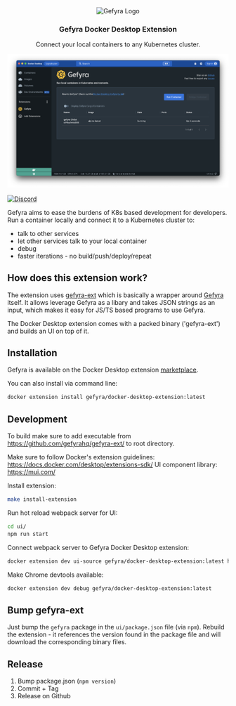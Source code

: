 <div align="center">
    <img src="https://github.com/gefyrahq/gefyra/raw/main/docs/static/img/logo.png" alt="Gefyra Logo"/>
    <h3 align="center">Gefyra Docker Desktop Extension</h3>
    <p align="center">
        Connect your local containers to any Kubernetes cluster.
    </p>
    <img src="https://github.com/gefyrahq/gefyra-docker-desktop-extension/raw/main/assets/screenshot.png" alt="Screenshot Gefyra Docker Desktop Extension"/>
</div>

[![Discord](https://img.shields.io/badge/Discord-%235865F2.svg?style=for-the-badge&logo=discord&logoColor=white)](https://discord.gg/zFQBT8bnYX)

Gefyra aims to ease the burdens of K8s based development for developers.
Run a container locally and connect it to a Kubernetes cluster to:

 - talk to other services
 - let other services talk to your local container
 - debug
 - faster iterations - no build/push/deploy/repeat

 ## How does this extension work?

The extension uses [gefyra-ext](https://github.com/gefyrahq/gefyra-ext) which is basically a wrapper around [Gefyra](https://github.com/gefyrahq/gefyra)
itself. It allows leverage Gefyra as a libary and takes JSON strings as an input, which makes it easy for JS/TS based programs to use Gefyra. 

The Docker Desktop extension comes with a packed binary ('gefyra-ext') and builds an UI on top of it.

## Installation

Gefyra is available on the Docker Desktop extension [marketplace](https://hub.docker.com/extensions/gefyra/docker-desktop-extension).

You can also install via command line:

```bash
docker extension install gefyra/docker-desktop-extension:latest
```

## Development
To build make sure to add executable from https://github.com/gefyrahq/gefyra-ext/ to root directory.

Make sure to follow Docker's extension guidelines: https://docs.docker.com/desktop/extensions-sdk/
UI component library: https://mui.com/

Install extension:

```bash
make install-extension
```

Run hot reload webpack server for UI:
```bash
cd ui/
npm run start
```

Connect webpack server to Gefyra Docker Desktop extension:
```bash
docker extension dev ui-source gefyra/docker-desktop-extension:latest http://localhost:3000
```

Make Chrome devtools available:
```bash
docker extension dev debug gefyra/docker-desktop-extension:latest
```

## Bump gefyra-ext
Just bump the `gefyra` package in the `ui/package.json` file (via `npm`).
Rebuild the extension - it references the version found in the package file and will download
the corresponding binary files.

## Release

1. Bump package.json (`npm version`)
2. Commit + Tag
3. Release on Github
